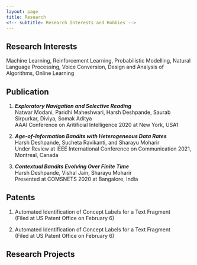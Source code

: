 ```yaml
---
layout: page
title: Research
<!-- subtitle: Research Interests and Hobbies -->
---
```


## Research Interests
Machine Learning, Reinforcement Learning, Probabilistic Modelling, Natural Language Processing, Voice Conversion, Design and Analysis of Algorithms, Online Learning

## Publication
1. ***Exploratory Navigation and Selective Reading***  
   Natwar Modani, Paridhi Maheshwari, Harsh Deshpande, Saurab Sirpurkar, Diviya, Somak Aditya  
   AAAI Conference on Aritificial Intelligence 2020 at New York, USA1  

2. ***Age-of-Information Bandits with Heterogeneous Data Rates***  
  Harsh Deshpande, Sucheta Ravikanti, and Sharayu Moharir  
  Under Review at IEEE International Conference on Communication 2021, Montreal, Canada  

3. ***Contextual Bandits Evolving Over Finite Time***  
  Harsh Deshpande, Vishal Jain, Sharayu Moharir  
  Presented at COMSNETS 2020 at Bangalore, India  

## Patents

1. Automated Identification of Concept Labels for a Text Fragment  
(Filed at US Patent Office on February 6)

2. Automated Identification of Concept Labels for a Text Fragment  
(Filed at US Patent Office on February 6)

## Research Projects
